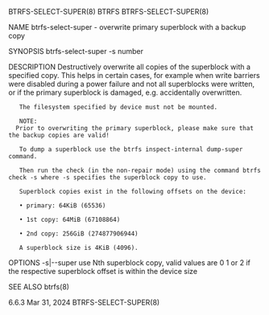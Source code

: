 BTRFS-SELECT-SUPER(8)							     BTRFS							 BTRFS-SELECT-SUPER(8)

NAME
       btrfs-select-super - overwrite primary superblock with a backup copy

SYNOPSIS
       btrfs-select-super -s number <device>

DESCRIPTION
       Destructively overwrite all copies of the superblock with a specified copy.  This helps in certain cases, for example when write barriers were disabled
       during a power failure and not all superblocks were written, or if the primary superblock is damaged, e.g. accidentally overwritten.

       The filesystem specified by device must not be mounted.

       NOTE:
	  Prior to overwriting the primary superblock, please make sure that the backup copies are valid!

       To dump a superblock use the btrfs inspect-internal dump-super command.

       Then run the check (in the non-repair mode) using the command btrfs check -s where -s specifies the superblock copy to use.

       Superblock copies exist in the following offsets on the device:

       • primary: 64KiB (65536)

       • 1st copy: 64MiB (67108864)

       • 2nd copy: 256GiB (274877906944)

       A superblock size is 4KiB (4096).

OPTIONS
       -s|--super <N>
	      use Nth superblock copy, valid values are 0 1 or 2 if the respective superblock offset is within the device size

SEE ALSO
       btrfs(8)

6.6.3									 Mar 31, 2024							 BTRFS-SELECT-SUPER(8)

